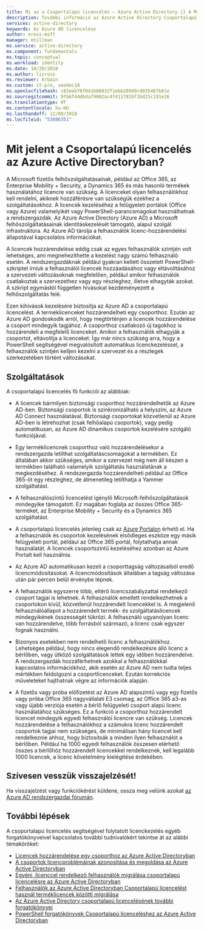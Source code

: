 ```yaml
---
title: Mi az a Csoportalapú licencelés – Azure Active Directory |} A Microsoft Docs
description: További információ az Azure Active Directory Csoportalapú licencelést, beleértve annak működését és ajánlott eljárásokat.
services: active-directory
keywords: Az Azure AD licencelése
author: eross-msft
manager: mtillman
ms.service: active-directory
ms.component: fundamentals
ms.topic: conceptual
ms.workload: identity
ms.date: 10/29/2018
ms.author: lizross
ms.reviewer: krbain
ms.custom: it-pro, seodec18
ms.openlocfilehash: c83eeb78f041b86032f1ebb28949cd035487b81e
ms.sourcegitcommit: 9fb6f44dbdaf9002ac4f411781bf1bd25c191e26
ms.translationtype: HT
ms.contentlocale: hu-HU
ms.lasthandoff: 12/08/2018
ms.locfileid: "53086351"
---
```

# <a name="what-is-group-based-licensing-in-azure-active-directory"></a>Mit jelent a Csoportalapú licencelés az Azure Active Directoryban?

A Microsoft fizetős felhőszolgáltatásainak, például az Office 365, az Enterprise Mobility + Security, a Dynamics 365 és más hasonló termékek használatához licencre van szükség. A licenceket olyan felhasználókhoz kell rendelni, akiknek hozzáférésre van szükségük ezekhez a szolgáltatásokhoz. A licencek kezeléséhez a felügyeleti portálok (Office vagy Azure) valamelyikét vagy PowerShell-parancsmagokat használhatnak a rendszergazdák. Az Azure Active Directory (Azure AD) a Microsoft felhőszolgáltatásainak identitáskezelését támogató, alapul szolgál infrastruktúra. Az Azure AD tárolja a felhasználók licenc-hozzárendelési állapotával kapcsolatos információkat.

A licencek hozzárendelése eddig csak az egyes felhasználók szintjén volt lehetséges, ami megnehezíthette a kezelést nagy számú felhasználó esetén. A rendszergazdáknak például gyakran kellett összetett PowerShell-szkriptet írniuk a felhasználói licencek hozzáadásához vagy eltávolításához a szervezeti változásoknak megfelelően, például amikor felhasználók csatlakoztak a szervezethez vagy egy részleghez, illetve elhagyták azokat. A szkript egymástól független hívásokat kezdeményezett a felhőszolgáltatás felé.

Ezen kihívások kezelésére biztosítja az Azure AD a csoportalapú licencelést. A terméklicenceket hozzárendelheti egy csoporthoz. Ezután az Azure AD gondoskodik arról, hogy megtörténjen a licencek hozzárendelése a csoport mindegyik tagjához. A csoporthoz csatlakozó új tagokhoz is hozzárendeli a megfelelő licenceket. Amikor a felhasználók elhagyják a csoportot, eltávolítja a licenceket. Így már nincs szükség arra, hogy a PowerShell segítségével megvalósított automatikus licenckezeléssel, a felhasználók szintjén kelljen kezelni a szervezet és a részlegek szerkezetében történt változásokat.


## <a name="features"></a>Szolgáltatások

A csoportalapú licencelés fő funkciói az alábbiak:

- A licencek bármilyen biztonsági csoporthoz hozzárendelhetők az Azure AD-ben. Biztonsági csoportok is szinkronizálható a helyszíni, az Azure AD Connect használatával. Biztonsági csoportokat közvetlenül az Azure AD-ben is létrehozhat (csak felhőalapú csoportok), vagy pedig automatikusan, az Azure AD dinamikus csoportok kezelésére szolgáló funkciójával.

- Egy terméklicencnek csoporthoz való hozzárendelésekor a rendszergazda letilthat szolgáltatáscsomagokat a termékben. Ez általában akkor szükséges, amikor a szervezet még nem áll készen a termékben található valamelyik szolgáltatás használatának a megkezdéséhez. A rendszergazda hozzárendelheti például az Office 365-öt egy részleghez, de átmenetileg letilthatja a Yammer szolgáltatást.

- A felhasználószintű licencelést igénylő Microsoft-felhőszolgáltatások mindegyike támogatott. Ez magában foglalja az összes Office 365-terméket, az Enterprise Mobility + Security és a Dynamics 365 szolgáltatást.

- A csoportalapú licencelés jelenleg csak az [Azure Portalon](https://portal.azure.com) érhető el. Ha a felhasználók és csoportok kezelésének elsődleges eszköze egy másik felügyeleti portál, például az Office 365 portál, folytathatja annak használatát. A licencek csoportszintű kezeléséhez azonban az Azure Portalt kell használnia.

- Az Azure AD automatikusan kezeli a csoporttagság változásaiból eredő licencmódosításokat. A licencmódosítások általában a tagság változása után pár percen belül érvénybe lépnek.

- A felhasználók egyszerre több, eltérő licencszabályzattal rendelkező csoport tagjai is lehetnek. A felhasználók emellett rendelkezhetnek a csoportokon kívül, közvetlenül hozzárendelt licencekkel is. A megjelenő felhasználóállapot a hozzárendelt termék- és szolgáltatáslicencek mindegyikének összességét tükrözi. A felhasználó ugyanolyan licenc van hozzárendelve, több forrásból származó, a licenc csak egyszer fognak használni.

- Bizonyos esetekben nem rendelhető licenc a felhasználókhoz. Lehetséges például, hogy nincs elegendő rendelkezésre álló licenc a bérlőben, vagy ütköző szolgáltatások lettek egy időben hozzárendelve. A rendszergazdák hozzáférhetnek azokkal a felhasználókkal kapcsolatos információkhoz, akik esetén az Azure AD nem tudta teljes mértékben feldolgozni a csoportlicenceket. Ezután korrekciós műveleteket hajthatnak végre az információk alapján.

- A fizetős vagy próba előfizetést az Azure AD alapszintű vagy egy fizetős vagy próba Office 365 nagyvállalati E3 csomag, az Office 365 a3-as vagy újabb verziója esetén a bérlő felügyeleti csoport alapú licenc használatához szükséges. Ez a funkció a csoporthoz hozzárendelt licencet mindegyik egyedi felhasználói licencre van szükség. Licencek hozzárendelése a felhasználókhoz a számukra licenc hozzárendelt csoportok tagjai nem szükséges, de minimálisan hány licencet kell rendelkeznie ahhoz, hogy biztosítsák a minden ilyen felhasználót a bérlőben. Például ha 1000 egyedi felhasználók összesen elérhető összes a bérlőhöz hozzárendelt licencekkel rendelkeznek, kell legalább 1000 licencek, a licenc követelmény kielégítése érdekében.

## <a name="your-feedback-is-welcome"></a>Szívesen vesszük visszajelzését!

Ha visszajelzést vagy funkciókérést küldene, ossza meg velünk azokat [az Azure AD rendszergazdai fórumán](https://feedback.azure.com/forums/169401-azure-active-directory?category_id=162510).

## <a name="next-steps"></a>További lépések

A csoportalapú licencelés segítségével folytatott licenckezelés egyéb forgatókönyveivel kapcsolatos további tudnivalókért tekintse át az alábbi témaköröket:

* [Licencek hozzárendelése egy csoporthoz az Azure Active Directoryban](../users-groups-roles/licensing-groups-assign.md)
* [A csoportok licencproblémáinak azonosítása és megoldása az Azure Active Directoryban](../users-groups-roles/licensing-groups-resolve-problems.md)
* [Egyéni, licenccel rendelkező felhasználók migrálása csoportalapú licencelésre az Azure Active Directoryban](../users-groups-roles/licensing-groups-migrate-users.md)
* [Felhasználók az Azure Active Directoryban Csoportalapú licencelést használ terméklicencek közötti migrálása](../users-groups-roles/licensing-groups-change-licenses.md)
* [Az Azure Active Directory csoportalapú licencelésének további forgatókönyvei](../users-groups-roles/licensing-group-advanced.md)
* [PowerShell forgatókönyvek Csoportalapú licenceléshez az Azure Active Directoryban](../users-groups-roles/licensing-ps-examples.md)

